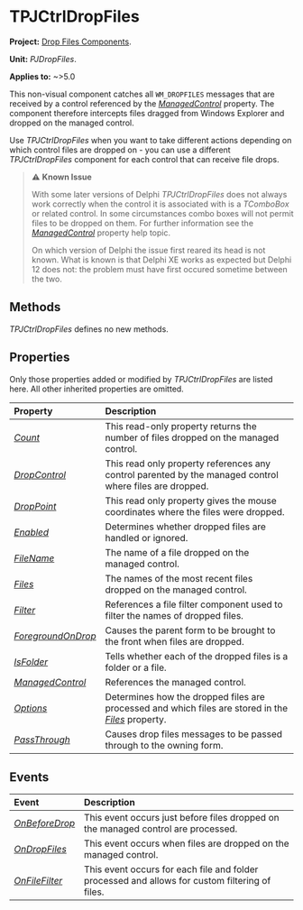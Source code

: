 # TPJCtrlDropFiles

**Project:** [Drop Files Components](../API.md).

**Unit:** _PJDropFiles_.

**Applies to:** ~>5.0

This non-visual component catches all `WM_DROPFILES` messages that are received by a control referenced by the _[ManagedControl](./TPJCtrlDropFiles-ManagedControl.md)_ property. The component therefore intercepts files dragged from Windows Explorer and dropped on the managed control.

Use _TPJCtrlDropFiles_ when you want to take different actions depending on which control files are dropped on - you can use a different _TPJCtrlDropFiles_ component for each control that can receive file drops.

> ⚠️ **Known Issue**
>
> With some later versions of Delphi _TPJCtrlDropFiles_ does not always work correctly when the control it is associated with is a _TComboBox_ or related control. In some circumstances combo boxes will not permit files to be dropped on them. For further information see the _[ManagedControl](./TPJCtrlDropFiles-ManagedControl.md)_ property help topic.
>
> On which version of Delphi the issue first reared its head is not known. What is known is that Delphi XE works as expected but Delphi 12 does not: the problem must have first occured sometime between the two.

## Methods

_TPJCtrlDropFiles_ defines no new methods.

## Properties

Only those properties added or modified by _TPJCtrlDropFiles_ are listed here. All other inherited properties are omitted.

| Property | Description |
|:---------|:------------|
| _[Count](./TPJCtrlDropFiles-Count.md)_ | This read-only property returns the number of files dropped on the managed control. |
| _[DropControl](./TPJCtrlDropFiles-DropControl.md)_ | This read only property references any control parented by the managed control where files are dropped. |
| _[DropPoint](./TPJCtrlDropFiles-DropPoint.md)_ | This read only property gives the mouse coordinates where the files were dropped. |
| _[Enabled](./TPJCtrlDropFiles-Enabled.md)_ | Determines whether dropped files are handled or ignored. |
| _[FileName](./TPJCtrlDropFiles-FileName.md)_ | The name of a file dropped on the managed control. |
| _[Files](./TPJCtrlDropFiles-Files.md)_ | The names of the most recent files dropped on the managed control. |
| _[Filter](./TPJCtrlDropFiles-Filter.md)_ | References a file filter component used to filter the names of dropped files. |
| _[ForegroundOnDrop](./TPJCtrlDropFiles-ForegroundOnDrop.md)_ | Causes the parent form to be brought to the front when files are dropped. |
| _[IsFolder](./TPJCtrlDropFiles-IsFolder.md)_ | Tells whether each of the dropped files is a folder or a file. |
| _[ManagedControl](./TPJCtrlDropFiles-ManagedControl.md)_ | References the managed control. |
| _[Options](./TPJCtrlDropFiles-Options.md)_ | Determines how the dropped files are processed and which files are stored in the _[Files](./TPJCtrlDropFiles-Files.md)_ property. |
| _[PassThrough](./TPJCtrlDropFiles-PassThrough.md)_ | Causes drop files messages to be passed through to the owning form. |

## Events

| Event | Description |
|:------|:------------|
| _[OnBeforeDrop](./TPJCtrlDropFiles-OnBeforeDrop.md)_ | This event occurs just before files dropped on the managed control are processed. |
| _[OnDropFiles](./TPJCtrlDropFiles-OnDropFiles.md)_ | This event occurs when files are dropped on the managed control. |
| _[OnFileFilter](./TPJCtrlDropFiles-OnFileFilter.md)_ | This event occurs for each file and folder processed and allows for custom filtering of files. |
